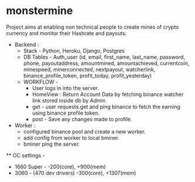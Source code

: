# monstermine

Project aims at enabling non technical people to create mines of crypto currency and monitor their Hashrate and payouts.

* Backend : 
  * Stack - Python, Heroku, Django, Postgres
  * DB Tables - Auth_user (id, email, first_name, last_name, password, phone, payoutaddress, amountmined, amountachieved, currentcoin, minespeed, minerconnected, nextpayout, watcherlink, binance_profile_token, profit_today, profit_yesterday)
  * WORKFLOW - 
    *  User logs in into the server.
    *  HomeView : Return Account Data by fetching binance watcher link stored inside db by Admin
      * get - user requests.get and ping binance to fetch the earning using binance profile token.
      * post - Save any changes made to profile.
* Worker :
  * configured binance pool and create a new worker.
  * add config from worker to local bminer.
  * bminer ping the server.

** OC settings - 
  * 1660 Super - -200(core), +900(mem)
  * 3060 - (470 dev drivers) -300(core), +1307(mem)
